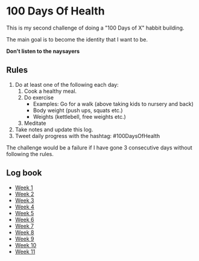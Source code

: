 # 100 Days Of Health

This is my second challenge of doing a "100 Days of X" habbit building.

The main goal is to become the identity that I want to be.

**Don't listen to the naysayers**

## Rules

1. Do at least one of the following each day:
	1. 	Cook a healthy meal.
	2. Do exercise
		* Examples: Go for a walk (above taking kids to nursery and back)
		* Body weight (push ups, squats etc.)
		* Weights (kettlebell, free weights etc.)
	3. 	Meditate
2. Take notes and update this log.	
3. Tweet daily progress with the hashtag: #100DaysOfHealth

The challenge would be a failure if I have gone 3 consecutive days without following the rules.

## Log book

* [Week 1](Week1/Week1.md)
* [Week 2](Week2/Week2.md)
* [Week 3](Week3/Week3.md)
* [Week 4](Week4/Week4.md)
* [Week 5](Week5/Week5.md)
* [Week 6](Week6/Week6.md)
* [Week 7](Week7/Week7.md)
* [Week 8](Week8/Week8.md)
* [Week 9](Week9/Week9.md)
* [Week 10](Week10/Week10.md)
* [Week 11](Week11/Week11.md)
